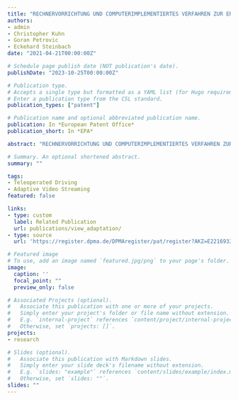 ```yaml
---
title: "RECHNERVORRICHTUNG UND COMPUTERIMPLEMENTIERTES VERFAHREN ZUR ERZEUGUNG VON MEHRANSICHTVIDEOSTRÖMEN"
authors:
- admin
- Christopher Kuhn
- Goran Petrovic
- Eckehard Steinbach
date: "2021-04-21T00:00:00Z"

# Schedule page publish date (NOT publication's date).
publishDate: "2023-10-25T00:00:00Z"

# Publication type.
# Accepts a single type but formatted as a YAML list (for Hugo requirements).
# Enter a publication type from the CSL standard.
publication_types: ["patent"]

# Publication name and optional abbreviated publication name.
publication: In *European Patent Office*
publication_short: In *EPA*

abstract: "RECHNERVORRICHTUNG UND COMPUTERIMPLEMENTIERTES VERFAHREN ZUR ERZEUGUNG VON MEHRANSICHTVIDEOSTRÖMEN"

# Summary. An optional shortened abstract.
summary: ""

tags:
- Teleoperated Driving
- Adaptive Video Streaming
featured: false

links:
- type: custom
  label: Related Publication
  url: publications/view_adaptation/
- type: source
  url: 'https://register.dpma.de/DPMAregister/pat/register?AKZ=E221693344'

# Featured image
# To use, add an image named `featured.jpg/png` to your page's folder.
image:
  caption: ''
  focal_point: ""
  preview_only: false

# Associated Projects (optional).
#   Associate this publication with one or more of your projects.
#   Simply enter your project's folder or file name without extension.
#   E.g. `internal-project` references `content/project/internal-project/index.md`.
#   Otherwise, set `projects: []`.
projects:
- research

# Slides (optional).
#   Associate this publication with Markdown slides.
#   Simply enter your slide deck's filename without extension.
#   E.g. `slides: "example"` references `content/slides/example/index.md`.
#   Otherwise, set `slides: ""`.
slides: ""
---
```

